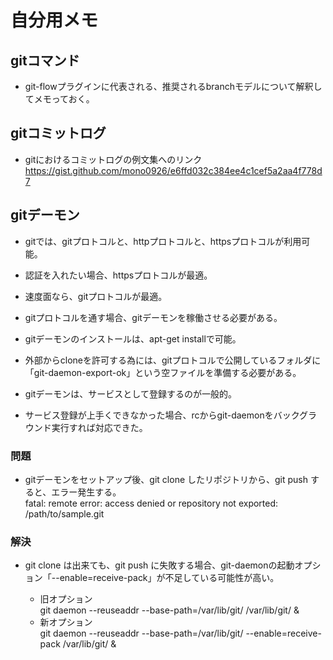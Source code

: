# 自分用メモ


## gitコマンド
  * git-flowプラグインに代表される、推奨されるbranchモデルについて解釈してメモっておく。  
    

## gitコミットログ
  * gitにおけるコミットログの例文集へのリンク  
    https://gist.github.com/mono0926/e6ffd032c384ee4c1cef5a2aa4f778d7


## gitデーモン

  * gitでは、gitプロトコルと、httpプロトコルと、httpsプロトコルが利用可能。  
  * 認証を入れたい場合、httpsプロトコルが最適。  
  * 速度面なら、gitプロトコルが最適。
  * gitプロトコルを通す場合、gitデーモンを稼働させる必要がある。  
  * gitデーモンのインストールは、apt-get installで可能。  
  * 外部からcloneを許可する為には、gitプロトコルで公開しているフォルダに「git-daemon-export-ok」という空ファイルを準備する必要がある。  
  * gitデーモンは、サービスとして登録するのが一般的。  

  * サービス登録が上手くできなかった場合、rcからgit-daemonをバックグラウンド実行すれば対応できた。

### 問題
  * gitデーモンをセットアップ後、git clone したリポジトリから、git push すると、エラー発生する。  
        fatal: remote error: access denied or repository not exported: /path/to/sample.git

### 解決

  * git clone は出来ても、git push に失敗する場合、git-daemonの起動オプション「--enable=receive-pack」が不足している可能性が高い。  

    * 旧オプション  
        git daemon --reuseaddr --base-path=/var/lib/git/ /var/lib/git/ &
    * 新オプション  
        git daemon --reuseaddr --base-path=/var/lib/git/ --enable=receive-pack /var/lib/git/ &


